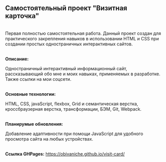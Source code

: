 <h2>Самостоятельный проект "Визитная карточка"</h2>

<br>Первая полностью самостоятельная работа. Данный проект создан для практического закрепления навыков в использовании HTML и CSS при создании простых одностраничных интерактивных сайтов.

<br><strong>Описание:</strong> <p>Одностраничный интерактивный информационный сайт, рассказывающий обо мне и моих навыках, применяемых в разработке. Также ссылки на мои соцсети.</p>

<br><strong>Основные технологии:</strong> <p>HTML, CSS, javaScript, flexbox, Grid и семантическая верстка, кроссбраузерная верстка, трансформации, БЭМ, Git, Webpack.</p>

<br><strong>Планирумые обновления:</strong> <p>Добавление адаптивности при помощи JavaScript для удобного просмотра сайта на любых устройствах.<p>

<br><strong>Ссылка GHPages:</strong> https://obivaniche.github.io/visit-card/
